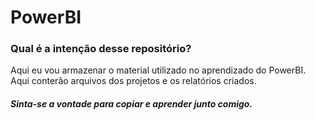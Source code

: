 # PowerBI

### Qual é a intenção desse repositório?
Aqui eu vou armazenar o material utilizado no aprendizado do PowerBI. Aqui conterão arquivos dos projetos e os relatórios criados.

##### *Sinta-se a vontade para copiar e aprender junto comigo.*
